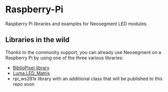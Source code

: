 # Raspberry-Pi
Raspberry Pi libraries and examples for Neosegment LED modules.

## Libraries in the wild
Thanks to the community support, you can already use Neosegment on a Raspberry Pi by using one of the three various libraries: 
- [BiblioPixel library](https://github.com/ManiacalLabs/BiblioPixelNeoSegment)
- [Luma.LED_Matrix](https://github.com/rm-hull/luma.led_matrix/pull/112)
- rpi_ws281x library with an additional class that will be published to this repo soon

